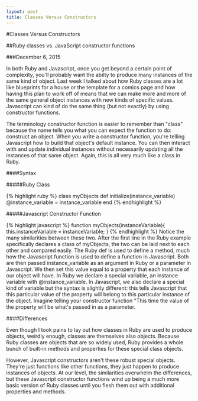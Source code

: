 ```yaml
---
layout: post
title: Classes Versus Constructors
---
```


#Classes Versus Constructors

##Ruby classes vs. JavaScript constructor functions

###December 6, 2015

In both Ruby and Javascript, once you get beyond a certain point of complexity, you'll probably want the abilty to produce many instances of the same kind of object. Last week I talked about how Ruby classes are a lot like blueprints for a house or the template for a comics page and how having this plan to work off of means that we can make more and more of the same general object instances with new kinds of specific values. Javascript can kind of do the same thing (but not exactly) by using constructor functions.

The terminology constructor function is easier to remember than "class" because the name tells you what you can expect the function to do: construct an object. When you write a constructor function, you're telling Javascript how to build that object's default instance. You can then interact with and update individual instances without necessarily updating all the instances of that same object. Again, this is all very much like a class in Ruby.

####Syntax

#####Ruby Class

{% highlight ruby %}
class myObjects
  def initialize(instance_variable)
    @instance_variable = instance_variable
  end
{% endhighlight %}

#####Javascript Constructor Function

{% highlight javascript %}
function myObjects(instanceVariable){
  this.instanceVariable = instanceVariable;
}
{% endhighlight %}
Notice the many similarities between these two. After the first line in the Ruby example specifically declares a class of myObjects, the two can be laid next to each other and compared easily. The Ruby def is used to define a method, much how the Javascript function is used to define a function in Javascript. Both are then passed instance_variable as an argument in Ruby or a parameter in Javascript. We then set this value equal to a property that each instance of our object will have. In Ruby we declare a special variable, an instance variable with @instance_variable. In Javascript, we also declare a special kind of variable but the syntax is slightly different: this tells Javascript that this particular value of the property will belong to this particular instance of the object. Imagine telling your constructor function "This time the value of the property will be what's passed in as a parameter.

####Differences

Even though I took pains to lay out how classes in Ruby are used to produce objects, weirdly enough, classes are themselves also objects. Because Ruby classes are objects that are so widely used, Ruby provides a whole bunch of built-in methods and properties for these special class objects.

However, Javascript constructors aren't these robust special objects. They're just functions like other functions, they just happen to produce instances of objects. At our level, the similarities overwhelm the differences, but these Javascript constructor functions wind up being a much more basic version of Ruby classes until you flesh them out with additional properties and methods.